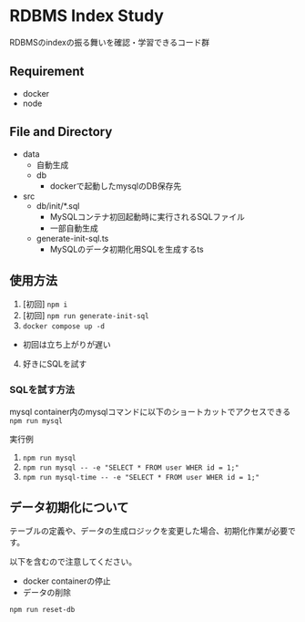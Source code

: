 # RDBMS Index Study

RDBMSのindexの振る舞いを確認・学習できるコード群

## Requirement
- docker
- node

## File and Directory
- data
  - 自動生成
  - db
    - dockerで起動したmysqlのDB保存先
- src
  - db/init/*.sql
    - MySQLコンテナ初回起動時に実行されるSQLファイル
    - 一部自動生成
  - generate-init-sql.ts
    - MySQLのデータ初期化用SQLを生成するts

## 使用方法

1. [初回] `npm i`
2. [初回] `npm run generate-init-sql`
3. `docker compose up -d`
  - 初回は立ち上がりが遅い
4. 好きにSQLを試す

### SQLを試す方法
mysql container内のmysqlコマンドに以下のショートカットでアクセスできる
`npm run mysql`

実行例
1. `npm run mysql`
2. `npm run mysql -- -e "SELECT * FROM user WHER id = 1;"`
2. `npm run mysql-time -- -e "SELECT * FROM user WHER id = 1;"`

## データ初期化について

テーブルの定義や、データの生成ロジックを変更した場合、初期化作業が必要です。

以下を含むので注意してください。
- docker containerの停止
- データの削除

`npm run reset-db`